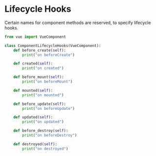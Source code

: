 # Lifecycle Hooks
Certain names for component methods are reserved, to specify lifecycle hooks.
```python
from vue import VueComponent

class ComponentLifecycleHooks(VueComponent):
    def before_create(self):
        print("on beforeCreate")

    def created(self):
        print("on created")

    def before_mount(self):
        print("on beforeMount")

    def mounted(self):
        print("on mounted")

    def before_update(self):
        print("on beforeUpdate")

    def updated(self):
        print("on updated")

    def before_destroy(self):
        print("on beforeDestroy")

    def destroyed(self):
        print("on destroyed")
```
